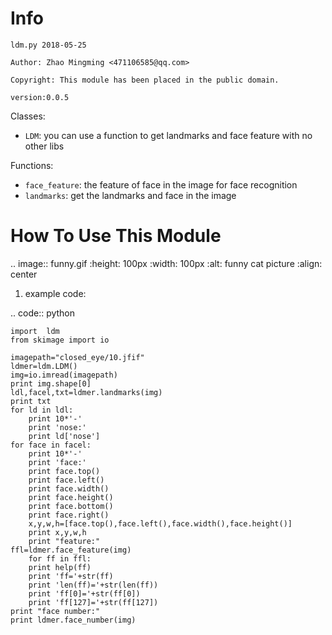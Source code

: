 Info
====
`ldm.py 2018-05-25`

`Author: Zhao Mingming <471106585@qq.com>`

`Copyright: This module has been placed in the public domain.`

`version:0.0.5`

Classes:
- `LDM`: you can use a function to get landmarks and face feature  with no other libs 

Functions:

- `face_feature`: the feature of face in the image for face recognition 
- `landmarks`: get the landmarks and face in the image 

How To Use This Module
======================
.. image:: funny.gif
   :height: 100px
   :width: 100px
   :alt: funny cat picture
   :align: center

1. example code:


.. code:: python

    import  ldm
    from skimage import io

    imagepath="closed_eye/10.jfif"
    ldmer=ldm.LDM()
    img=io.imread(imagepath)
    print img.shape[0]
    ldl,facel,txt=ldmer.landmarks(img)
    print txt
    for ld in ldl:
        print 10*'-'
        print 'nose:'
        print ld['nose']
    for face in facel:
        print 10*'-'
        print 'face:'
        print face.top()
        print face.left()
        print face.width()
        print face.height()
        print face.bottom()
        print face.right()
        x,y,w,h=[face.top(),face.left(),face.width(),face.height()]
        print x,y,w,h
        print "feature:"
    ffl=ldmer.face_feature(img)
        for ff in ffl:
        print help(ff)
        print 'ff='+str(ff)
        print 'len(ff)='+str(len(ff))
        print 'ff[0]='+str(ff[0])
        print 'ff[127]='+str(ff[127])
    print "face number:"
    print ldmer.face_number(img)

